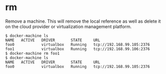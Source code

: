 <!--[metadata]>
+++
title = "rm"
description = "Remove a machine."
keywords = ["machine, rm, subcommand"]
[menu.main]
identifier="machine.rm"
parent="smn_machine_subcmds"
+++
<![end-metadata]-->

# rm

Remove a machine. This will remove the local reference as well as delete it
on the cloud provider or virtualization management platform.

```
$ docker-machine ls
NAME   ACTIVE   DRIVER       STATE     URL
foo0            virtualbox   Running   tcp://192.168.99.105:2376
foo1            virtualbox   Running   tcp://192.168.99.106:2376
$ docker-machine rm foo1
$ docker-machine ls
NAME   ACTIVE   DRIVER       STATE     URL
foo0            virtualbox   Running   tcp://192.168.99.105:2376
```